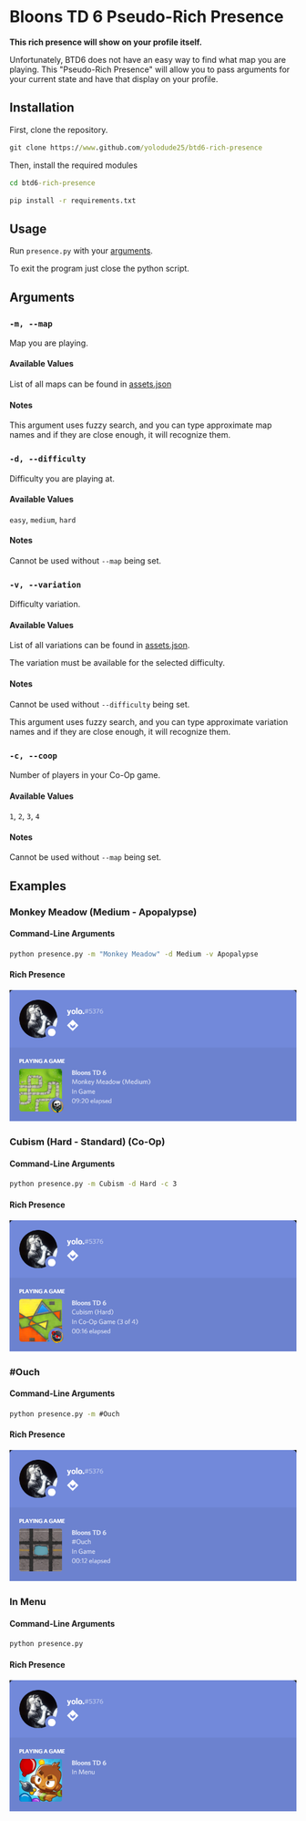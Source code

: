 # Bloons TD 6 Pseudo-Rich Presence

**This rich presence will show on your profile itself.**

Unfortunately, BTD6 does not have an easy way to find what map you are playing. This "Pseudo-Rich Presence" will allow you to pass arguments for your current state and have that display on your profile.

## Installation

First, clone the repository.

```cmd
git clone https://www.github.com/yolodude25/btd6-rich-presence
```

Then, install the required modules

```cmd
cd btd6-rich-presence
```

```cmd
pip install -r requirements.txt
```

## Usage

Run `presence.py` with your [arguments](#arguments).

To exit the program just close the python script.

## Arguments

### `-m, --map`

Map you are playing.

#### Available Values

List of all maps can be found in [assets.json](assets.json)

#### Notes

This argument uses fuzzy search, and you can type approximate map names and if they are close enough, it will recognize them.

### `-d, --difficulty`

Difficulty you are playing at.

#### Available Values

`easy`, `medium`, `hard`

#### Notes

Cannot be used without `--map` being set.

### `-v, --variation`

Difficulty variation.

#### Available Values

List of all variations can be found in [assets.json](/assets.json).

The variation must be available for the selected difficulty.

#### Notes

Cannot be used without `--difficulty` being set.

This argument uses fuzzy search, and you can type approximate variation names and if they are close enough, it will recognize them.

### `-c, --coop`

Number of players in your Co-Op game.

#### Available Values

`1`, `2`, `3`, `4`

#### Notes

Cannot be used without `--map` being set.

## Examples

### Monkey Meadow (Medium - Apopalypse)

#### Command-Line Arguments

```cmd
python presence.py -m "Monkey Meadow" -d Medium -v Apopalypse
```

#### Rich Presence

![Monkey Meadow - Apopalypse](assets/screenshots/monkey_meadow_apopalypse.png)

### Cubism (Hard - Standard) (Co-Op)

#### Command-Line Arguments

```cmd
python presence.py -m Cubism -d Hard -c 3
```

#### Rich Presence

![Cubism (Hard - Standard) (Co-Op)](assets/screenshots/cubism_hard_coop.png)

### #Ouch

#### Command-Line Arguments

```cmd
python presence.py -m #Ouch
```

#### Rich Presence

![#Ouch](assets/screenshots/ouch.png)

### In Menu

#### Command-Line Arguments

```cmd
python presence.py
```

#### Rich Presence

![In Menu](assets/screenshots/in_menu.png)